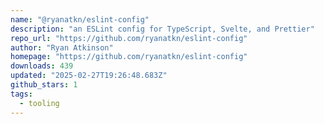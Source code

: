 ```yaml
---
name: "@ryanatkn/eslint-config"
description: "an ESLint config for TypeScript, Svelte, and Prettier"
repo_url: "https://github.com/ryanatkn/eslint-config"
author: "Ryan Atkinson"
homepage: "https://github.com/ryanatkn/eslint-config"
downloads: 439
updated: "2025-02-27T19:26:48.683Z"
github_stars: 1
tags: 
  - tooling
---
```

